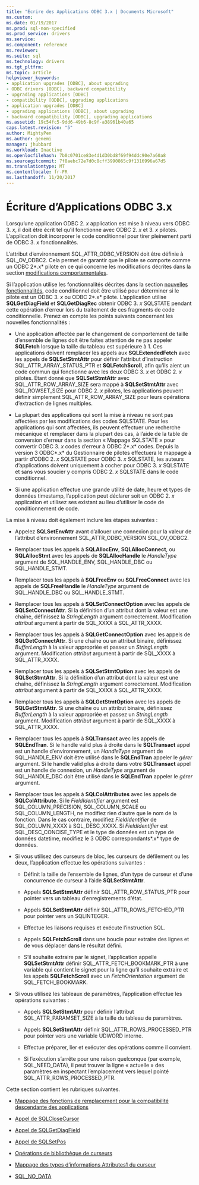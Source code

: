 ```yaml
---
title: "Écrire des Applications ODBC 3.x | Documents Microsoft"
ms.custom: 
ms.date: 01/19/2017
ms.prod: sql-non-specified
ms.prod_service: drivers
ms.service: 
ms.component: reference
ms.reviewer: 
ms.suite: sql
ms.technology: drivers
ms.tgt_pltfrm: 
ms.topic: article
helpviewer_keywords:
- application upgrades [ODBC], about upgrading
- ODBC drivers [ODBC], backward compatibility
- upgrading applications [ODBC]
- compatibility [ODBC], upgrading applications
- application upgrades [ODBC]
- upgrading applications [ODBC], about upgrading
- backward compatibility [ODBC], upgrading applications
ms.assetid: 19c54fc5-9dd6-49b6-8c9f-a38961b40a65
caps.latest.revision: "5"
author: MightyPen
ms.author: genemi
manager: jhubbard
ms.workload: Inactive
ms.openlocfilehash: 7b0c0701ce83e4d1d30bd8f69f94ddc90e7a60a8
ms.sourcegitcommit: 7f8aebc72e7d0c8cff3990865c9f1316996a67d5
ms.translationtype: MT
ms.contentlocale: fr-FR
ms.lasthandoff: 11/20/2017
---
```

# <a name="writing-odbc-3x-applications"></a>Écriture d’Applications ODBC 3.x
Lorsqu’une application ODBC 2. *x* application est mise à niveau vers ODBC 3. *x*, il doit être écrit tel qu’il fonctionne avec ODBC 2. *x* et 3. *x* pilotes. L’application doit incorporer le code conditionnel pour tirer pleinement parti de ODBC 3. *x* fonctionnalités.  
  
 L’attribut d’environnement SQL_ATTR_ODBC_VERSION doit être définie à SQL_OV_ODBC2. Cela permet de garantir que le pilote se comporte comme un ODBC 2*.x* pilote en ce qui concerne les modifications décrites dans la section [modifications comportementales](../../../odbc/reference/develop-app/behavioral-changes.md).  
  
 Si l’application utilise les fonctionnalités décrites dans la section [nouvelles fonctionnalités](../../../odbc/reference/develop-app/new-features.md), code conditionnel doit être utilisé pour déterminer si le pilote est un ODBC 3. *x* ou ODBC 2*.x* pilote. L’application utilise **SQLGetDiagField** et **SQLGetDiagRec** obtenir ODBC 3. *x* SQLSTATE pendant cette opération d’erreur lors du traitement de ces fragments de code conditionnelle. Prenez en compte les points suivants concernant les nouvelles fonctionnalités :  
  
-   Une application affectée par le changement de comportement de taille d’ensemble de lignes doit être faites attention de ne pas appeler **SQLFetch** lorsque la taille du tableau est supérieure à 1. Ces applications doivent remplacer les appels aux **SQLExtendedFetch** avec les appels de **SQLSetStmtAttr** pour définir l’attribut d’instruction SQL_ATTR_ARRAY_STATUS_PTR et **SQLFetchScroll**, afin qu’ils aient un code commun qui fonctionne avec les deux ODBC 3. *x* et ODBC 2. *x* pilotes. Étant donné que **SQLSetStmtAttr** avec SQL_ATTR_ROW_ARRAY_SIZE sera mappé à **SQLSetStmtAttr** avec SQL_ROWSET_SIZE pour ODBC 2. *x* pilotes, les applications peuvent définir simplement SQL_ATTR_ROW_ARRAY_SIZE pour leurs opérations d’extraction de lignes multiples.  
  
-   La plupart des applications qui sont la mise à niveau ne sont pas affectées par les modifications des codes SQLSTATE. Pour les applications qui sont affectées, ils peuvent effectuer une recherche mécanique et remplacer dans la plupart des cas, à l’aide de la table de conversion d’erreur dans la section « Mappage SQLSTATE » pour convertir ODBC 3. *x* codes d’erreur à ODBC 2*.x* codes. Depuis la version 3 ODBC*.x* du Gestionnaire de pilotes effectuera le mappage à partir d’ODBC 2. *x* SQLSTATE pour ODBC 3. *x* SQLSTATE, les auteurs d’applications doivent uniquement à cocher pour ODBC 3. *x* SQLSTATE et sans vous soucier y compris ODBC 2. *x* SQLSTATE dans le code conditionnel.  
  
-   Si une application effectue une grande utilité de date, heure et types de données timestamp, l’application peut déclarer soit un ODBC 2. *x* application et utilisez ses existant au lieu d’utiliser le code de conditionnement de code.  
  
 La mise à niveau doit également inclure les étapes suivantes :  
  
-   Appelez **SQLSetEnvAttr** avant d’allouer une connexion pour la valeur de l’attribut d’environnement SQL_ATTR_ODBC_VERSION SQL_OV_ODBC2.  
  
-   Remplacer tous les appels à **SQLAllocEnv**, **SQLAllocConnect**, ou **SQLAllocStmt** avec les appels de **SQLAllocHandle** le *HandleType* argument de SQL_HANDLE_ENV, SQL_HANDLE_DBC ou SQL_HANDLE_STMT.  
  
-   Remplacer tous les appels à **SQLFreeEnv** ou **SQLFreeConnect** avec les appels de **SQLFreeHandle** le *HandleType* argument de SQL_HANDLE_DBC ou SQL_HANDLE_STMT.  
  
-   Remplacer tous les appels à **SQLSetConnectOption** avec les appels de **SQLSetConnectAttr**. Si la définition d’un attribut dont la valeur est une chaîne, définissez la *StringLength* argument correctement. Modification *attribut* argument à partir de SQL_XXXX à SQL_ATTR_XXXX.  
  
-   Remplacer tous les appels à **SQLGetConnectOption** avec les appels de **SQLGetConnectAttr**. Si une chaîne ou un attribut binaire, définissez *BufferLength* à la valeur appropriée et passez un *StringLength* argument. Modification *attribut* argument à partir de SQL_XXXX à SQL_ATTR_XXXX.  
  
-   Remplacer tous les appels à **SQLSetStmtOption** avec les appels de **SQLSetStmtAttr**. Si la définition d’un attribut dont la valeur est une chaîne, définissez la *StringLength* argument correctement. Modification *attribut* argument à partir de SQL_XXXX à SQL_ATTR_XXXX.  
  
-   Remplacer tous les appels à **SQLGetStmtOption** avec les appels de **SQLGetStmtAttr**. Si une chaîne ou un attribut binaire, définissez *BufferLength* à la valeur appropriée et passez un *StringLength* argument. Modification *attribut* argument à partir de SQL_XXXX à SQL_ATTR_XXXX.  
  
-   Remplacer tous les appels à **SQLTransact** avec les appels de **SQLEndTran**. Si le handle valid plus à droite dans le **SQLTransact** appel est un handle d’environnement, un *HandleType* argument de SQL_HANDLE_ENV doit être utilisé dans le **SQLEndTran** appeler le *gérer* argument. Si le handle valid plus à droite dans votre **SQLTransact** appel est un handle de connexion, un *HandleType* argument de SQL_HANDLE_DBC doit être utilisé dans le **SQLEndTran** appeler le *gérer* argument.  
  
-   Remplacer tous les appels à **SQLColAttributes** avec les appels de **SQLColAttribute**. Si le *FieldIdentifier* argument est SQL_COLUMN_PRECISION, SQL_COLUMN_SCALE ou SQL_COLUMN_LENGTH, ne modifiez rien d’autre que le nom de la fonction. Dans le cas contraire, modifiez *FieldIdentifier* de SQL_COLUMN_XXXX à SQL_DESC_XXXX. Si *FieldIdentifier* est SQL_DESC_CONCISE_TYPE et le type de données est un type de données datetime, modifiez le 3 ODBC correspondants*.x* type de données.  
  
-   Si vous utilisez des curseurs de bloc, les curseurs de défilement ou les deux, l’application effectue les opérations suivantes :  
  
    -   Définit la taille de l’ensemble de lignes, d’un type de curseur et d’une concurrence de curseur à l’aide **SQLSetStmtAttr**.  
  
    -   Appels **SQLSetStmtAttr** définir SQL_ATTR_ROW_STATUS_PTR pour pointer vers un tableau d’enregistrements d’état.  
  
    -   Appels **SQLSetStmtAttr** définir SQL_ATTR_ROWS_FETCHED_PTR pour pointer vers un SQLINTEGER.  
  
    -   Effectue les liaisons requises et exécute l’instruction SQL.  
  
    -   Appels **SQLFetchScroll** dans une boucle pour extraire des lignes et de vous déplacer dans le résultat défini.  
  
    -   S’il souhaite extraire par le signet, l’application appelle **SQLSetStmtAttr** définir SQL_ATTR_FETCH_BOOKMARK_PTR à une variable qui contient le signet pour la ligne qu’il souhaite extraire et les appels **SQLFetchScroll** avec un *FetchOrientation* argument de SQL_FETCH_BOOKMARK.  
  
-   Si vous utilisez les tableaux de paramètres, l’application effectue les opérations suivantes :  
  
    -   Appels **SQLSetStmtAttr** pour définir l’attribut SQL_ATTR_PARAMSET_SIZE à la taille du tableau de paramètres.  
  
    -   Appels **SQLSetStmtAttr** définir SQL_ATTR_ROWS_PROCESSED_PTR pour pointer vers une variable UDWORD interne.  
  
    -   Effectue préparer, lier et exécuter des opérations comme il convient.  
  
    -   Si l’exécution s’arrête pour une raison quelconque (par exemple, SQL_NEED_DATA), il peut trouver la ligne « actuelle » des paramètres en inspectant l’emplacement vers lequel pointé SQL_ATTR_ROWS_PROCESSED_PTR.  
  
 Cette section contient les rubriques suivantes.  
  
-   [Mappage des fonctions de remplacement pour la compatibilité descendante des applications](../../../odbc/reference/develop-app/mapping-replacement-functions-for-backward-compatibility-of-applications.md)  
  
-   [Appel de SQLCloseCursor](../../../odbc/reference/develop-app/calling-sqlclosecursor.md)  
  
-   [Appel de SQLGetDiagField](../../../odbc/reference/develop-app/calling-sqlgetdiagfield.md)  
  
-   [Appel de SQLSetPos](../../../odbc/reference/develop-app/calling-sqlsetpos.md)  
  
-   [Opérations de bibliothèque de curseurs](../../../odbc/reference/develop-app/cursor-library-operations.md)  
  
-   [Mappage des types d’informations Attributes1 du curseur](../../../odbc/reference/develop-app/mapping-the-cursor-attributes1-information-types.md)  
  
-   [SQL_NO_DATA](../../../odbc/reference/develop-app/sql-no-data.md)
